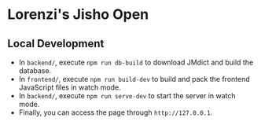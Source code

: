 # Lorenzi's Jisho Open

## Local Development

* In `backend/`, execute `npm run db-build` to download JMdict and build the database.
* In `frontend/`, execute `npm run build-dev` to build and pack the frontend JavaScript files in watch mode.
* In `backend/`, execute `npm run serve-dev` to start the server in watch mode.
* Finally, you can access the page through `http://127.0.0.1`.